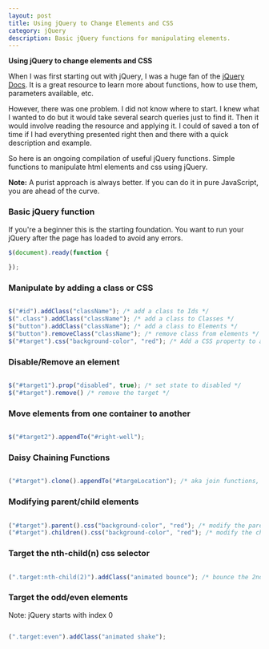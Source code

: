 ```yaml
---
layout: post
title: Using jQuery to Change Elements and CSS
category: jQuery
description: Basic jQuery functions for manipulating elements.
---
```



<strong>Using jQuery to change elements and CSS</strong>

When I was first starting out with jQuery, I was a huge fan of the [jQuery Docs](http://api.jquery.com/). It is a great resource to learn more about functions, how to use them, parameters available, etc. 

However, there was one problem. I did not know where to start. I knew what I wanted to do but it would take several search queries just to find it. Then it would involve reading the resource and applying it. I could of saved a ton of time if I had everything presented right then and there with a quick description and example.

So here is an ongoing compilation of useful jQuery functions. Simple functions to manipulate html elements and css using jQuery. 

<strong>Note:</strong> A purist approach is always better. If you can do it in pure JavaScript, you are ahead of the curve.

### Basic jQuery function

If you're a beginner this is the starting foundation. You want to run your jQuery after the page has loaded to avoid any errors.

``` javascript
$(document).ready(function {
	
});
```

### Manipulate by adding a class or CSS

``` javascript

$("#id").addClass("className"); /* add a class to Ids */
$(".class").addClass("className"); /* add a class to Classes */
$("button").addClass("className"); /* add a class to Elements */
$("button").removeClass("className"); /* remove class from elements */
$("#target").css("background-color", "red"); /* Add a CSS property to a target */

```

### Disable/Remove an element

``` javascript

$("#target1").prop("disabled", true); /* set state to disabled */
$("#target").remove() /* remove the target */

```

### Move elements from one container to another

``` javascript

$("#target2").appendTo("#right-well");

```

### Daisy Chaining Functions

``` javascript

("#target").clone().appendTo("#targeLocation"); /* aka join functions, in this case copy or clone the target and move it to the new location */

```

### Modifying parent/child elements

``` javascript

("#target").parent().css("background-color", "red"); /* modify the parent of the target */
("#target").children().css("background-color", "red"); /* modify the child of the target */

```

### Target the nth-child(n) css selector

``` javascript

(".target:nth-child(2)").addClass("animated bounce"); /* bounce the 2nd element with class target */

```

### Target the odd/even elements

Note: jQuery starts with index 0

``` javascript

(".target:even").addClass("animated shake");

```

